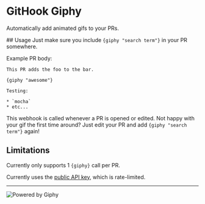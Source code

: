# GitHook Giphy
Automatically add animated gifs to your PRs.

## Usage
Just make sure you include `{giphy "search term"}` in your PR somewhere.

Example PR body:

```
This PR adds the foo to the bar.

{giphy "awesome"}

Testing:

* `mocha`
* etc...
```

This webhook is called whenever a PR is opened or edited. Not happy with your gif the first time around? Just edit your PR and add `{giphy "search term"}` again!

## Limitations
Currently only supports 1 `{giphy}` call per PR.

Currently uses the [public API key](https://github.com/Giphy/GiphyAPI), which is rate-limited.

------
![Powered by Giphy](https://raw.githubusercontent.com/cirla/vim-giphy/master/powered_by_giphy.gif)